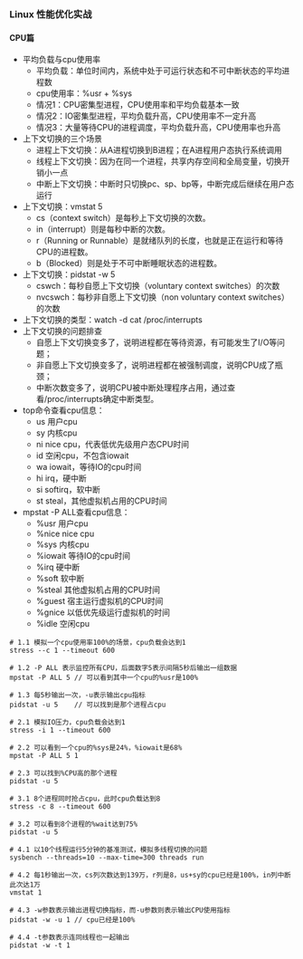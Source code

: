 ### Linux 性能优化实战

#### CPU篇
* 平均负载与cpu使用率
  * 平均负载：单位时间内，系统中处于可运行状态和不可中断状态的平均进程数
  * cpu使用率：%usr + %sys
  * 情况1：CPU密集型进程，CPU使用率和平均负载基本一致
  * 情况2：IO密集型进程，平均负载升高，CPU使用率不一定升高
  * 情况3：大量等待CPU的进程调度，平均负载升高，CPU使用率也升高
* 上下文切换的三个场景
  * 进程上下文切换：从A进程切换到B进程；在A进程用户态执行系统调用
  * 线程上下文切换：因为在同一个进程，共享内存空间和全局变量，切换开销小一点
  * 中断上下文切换：中断时只切换pc、sp、bp等，中断完成后继续在用户态运行
* 上下文切换：vmstat 5
  * cs（context switch）是每秒上下文切换的次数。
  * in（interrupt）则是每秒中断的次数。
  * r（Running or Runnable）是就绪队列的长度，也就是正在运行和等待CPU的进程数。
  * b（Blocked）则是处于不可中断睡眠状态的进程数。
* 上下文切换：pidstat -w 5
  * cswch：每秒自愿上下文切换（voluntary context switches）的次数
  * nvcswch：每秒非自愿上下文切换（non voluntary context switches）的次数
* 上下文切换的类型：watch -d cat /proc/interrupts
* 上下文切换的问题排查
  * 自愿上下文切换变多了，说明进程都在等待资源，有可能发生了I/O等问题；
  * 非自愿上下文切换变多了，说明进程都在被强制调度，说明CPU成了瓶颈；
  * 中断次数变多了，说明CPU被中断处理程序占用，通过查看/proc/interrupts确定中断类型。
* top命令查看cpu信息：
  * us 用户cpu
  * sy 内核cpu
  * ni nice cpu，代表低优先级用户态CPU时间 
  * id 空闲cpu，不包含iowait
  * wa iowait，等待IO的cpu时间
  * hi irq，硬中断
  * si softirq，软中断
  * st steal，其他虚拟机占用的CPU时间
* mpstat -P ALL查看cpu信息：
  * %usr 用户cpu   
  * %nice nice cpu   
  * %sys 内核cpu
  * %iowait 等待IO的cpu时间   
  * %irq 硬中断   
  * %soft 软中断 
  * %steal 其他虚拟机占用的CPU时间  
  * %guest 宿主运行虚拟机的CPU时间 
  * %gnice 以低优先级运行虚拟机的时间  
  * %idle 空闲cpu

```
# 1.1 模拟一个cpu使用率100%的场景，cpu负载会达到1
stress --c 1 --timeout 600

# 1.2 -P ALL 表示监控所有CPU，后面数字5表示间隔5秒后输出一组数据
mpstat -P ALL 5 // 可以看到其中一个cpu的%usr是100%

# 1.3 每5秒输出一次，-u表示输出cpu指标
pidstat -u 5    // 可以找到是那个进程占cpu

# 2.1 模拟IO压力，cpu负载会达到1
stress -i 1 --timeout 600

# 2.2 可以看到一个cpu的%sys是24%，%iowait是68%
mpstat -P ALL 5 1

# 2.3 可以找到%CPU高的那个进程
pidstat -u 5

# 3.1 8个进程同时抢占cpu，此时cpu负载达到8
stress -c 8 --timeout 600

# 3.2 可以看到8个进程的%wait达到75%
pidstat -u 5

# 4.1 以10个线程运行5分钟的基准测试，模拟多线程切换的问题
sysbench --threads=10 --max-time=300 threads run

# 4.2 每1秒输出一次，cs列次数达到139万，r列是8，us+sy的cpu已经是100%，in列中断此次达1万
vmstat 1

# 4.3 -w参数表示输出进程切换指标，而-u参数则表示输出CPU使用指标
pidstat -w -u 1 // cpu已经是100%

# 4.4 -t参数表示连同线程也一起输出
pidstat -w -t 1


```